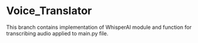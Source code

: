 # Voice_Translator
This branch contains implementation of WhisperAI module and function for transcribing audio applied to main.py file. 
